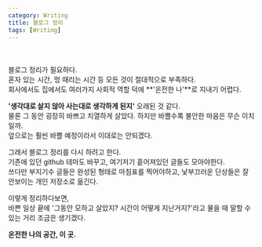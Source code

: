 ```yaml
---
category: Writing  
title: 블로그 정리       
tags: [Writing]   
--- 
```

<br><br>
블로그 정리가 필요하다.   
혼자 있는 시간, 멍 때리는 시간 등 모든 것이 절대적으로 부족하다.  
회사에서도 집에서도 여러가지 사회적 역할 덕에 **'온전한 나'**로 지내기 어렵다.  

**'생각대로 살지 않아 사는대로 생각하게 된지'** 오래된 것 같다.  
물론 그 동안 굉장히 바쁘고 치열하게 살았다. 하지만 바쁠수록 불안한 마음은 무슨 이치일까.  
앞으로는 훨씬 바쁠 예정이라서 이대로는 안되겠다.

그래서 블로그 정리를 다시 하려고 한다.  
기존에 있던 github 테마도 바꾸고, 여기저기 흩어져있던 글들도 모아야한다.  
쓰다만 부지기수 글들은 완성된 형태로 마침표를 찍어야하고, 낯부끄러운 단상들은 잘 안보이는 개인 저장소로 옮긴다.  

이렇게 정리하다보면,   
바쁜 일상 끝에 '그동안 모하고 살았지? 시간이 어떻게 지난거지?'라고 물을 때 말할 수 있는 거리   조금은 생기겠다.  

**온전한 나의 공간, 이 곳.**